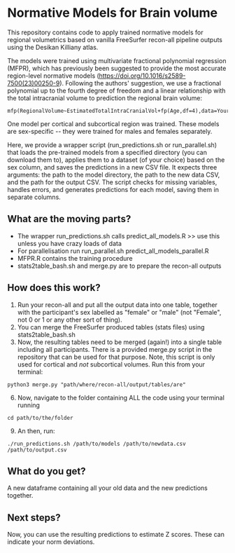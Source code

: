 # Normative Models for Brain volume

This repository contains code to apply trained normative models for regional volumetrics based on vanilla FreeSurfer recon-all pipeline outputs using the Desikan Killiany atlas.

The models were trained using multivariate fractional polynomial regression (MFPR), which has previously been suggested to provide the most accurate region-level normative models (https://doi.org/10.1016/s2589-7500(23)00250-9). Following the authors' suggestion, we use a fractional polynomial up to the fourth degree of freedom and a linear relationship with the total intracranial volume to prediction the regional brain volume:
```
mfp(RegionalVolume~EstimatedTotalIntraCranialVol+fp(Age,df=4),data=YourData)
```
One model per cortical and subcortical region was trained. These models are sex-specific -- they were trained for males and females separately.

Here, we provide a wrapper script (run_predictions.sh or run_parallel.sh) that loads the pre-trained models from a specified directory (you can download them to), applies them to a dataset (of your choice) based on the sex column, and saves the predictions in a new CSV file. It expects three arguments: the path to the model directory, the path to the new data CSV, and the path for the output CSV. The script checks for missing variables, handles errors, and generates predictions for each model, saving them in separate columns.

## What are the moving parts?
- The wrapper run_predictions.sh calls predict_all_models.R >> use this unless you have crazy loads of data
- For parallelisation run run_parallel.sh predict_all_models_parallel.R
- MFPR.R contains the training procedure
- stats2table_bash.sh and merge.py are to prepare the recon-all outputs

## How does this work?
1. Run your recon-all and put all the output data into one table, together with the participant's sex labelled as "female" or "male" (not "Female", not 0 or 1 or any other sort of thing).
2. You can merge the FreeSurfer produced tables (stats files) using stats2table_bash.sh
3. Now, the resulting tables need to be merged (again!) into a single table including all participants. There is a provided merge.py script in the repository that can be used for that purpose. Note, this script is only used for cortical and _not_ subcortical volumes. Run this from your terminal:
```
python3 merge.py "path/where/recon-all/output/tables/are"
```
6. Now, navigate to the folder containing ALL the code using your terminal running
```
cd path/to/the/folder
```
9. An then, run:
```
./run_predictions.sh /path/to/models /path/to/newdata.csv /path/to/output.csv
```

## What do you get?
A new dataframe containing all your old data and the new predictions together.

## Next steps?
Now, you can use the resulting predictions to estimate Z scores. These can indicate your norm deviations.

